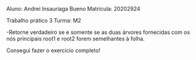 Aluno: Andrei Insauriaga Bueno
Matrícula: 20202924

Trabalho prático 3 
Turma: M2

-Retorne verdadeiro se e somente se as duas árvores fornecidas com os nós principais root1 e root2
forem semelhantes à folha.

Consegui fazer o exercicio completo!
